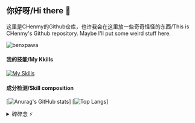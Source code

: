 ## 你好呀/Hi there 👋

这里是CHenmy的Github仓库，也许我会在这里放一些奇奇怪怪的东西/This is CHenmy's Github repository. Maybe I'll put some weird stuff here.

<!-- This is a Profile View Icon --Whrit By CHenmy -->
<p align="left"> <img src="https://komarev.com/ghpvc/?username=benxpawa&label=Profile%20views&color=0e75b6&style=flat" alt="benxpawa" /> </p>

#### 我的技能/My Kkills
<!-- This is a list of Kkill Icons provided by skillicons.drv --Whrit By CHenmy -->
[![My Skills](https://skillicons.dev/icons?i=html,css,js,md,php,cpp,lua,mysql,sqlite,nginx,wordpress,windows,linux,github,twitter,vscode,ps,ai,pr,au,ae,blender,powershell)](https://benxpawa.github.io/)

#### 成分检测/Skill composition
[![Anurag's GitHub stats](https://github-readme-stats.vercel.app/api?username=benxpawa&theme=radical)]
[![Top Langs](https://github-readme-stats.vercel.app/api/top-langs/?username=anuraghazra&layout=compact&theme=radical)]

<details>
  <summary>碎碎念 ⚡</summary>
  中考中考中考阿巴阿巴阿巴阿巴
# 倒计时示例
<div id="countdown" style="font-size: 20px; color: #333; font-family: Arial, sans-serif;"></div>
<script>
    // 设置倒计时的结束时间为2025/06/23 00:00:00
    const endTime = new Date('2025-06-23 00:00:00').getTime();
    function updateCountdown() {
        const now = new Date().getTime();
        const distance = endTime - now;
        const days = Math.floor(distance / (1000 * 60 * 60 * 24));
        const hours = Math.floor((distance % (1000 * 60 * 60 * 24)) / (1000 * 60 * 60));
        const minutes = Math.floor((distance % (1000 * 60 * 60)) / (1000 * 60));
        const seconds = Math.floor((distance % (1000 * 60)) / 1000);
        const countdownElement = document.getElementById('countdown');
        if (distance > 0) {
            countdownElement.innerHTML = `距离2025/06/23还剩：${days} 天 ${hours} 小时 ${minutes} 分钟 ${seconds} 秒`;
        } else {
            countdownElement.innerHTML = '时间已到！';
        }
    }
    setInterval(updateCountdown, 1000);
    updateCountdown();
</script>
</details>


